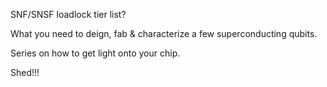 
SNF/SNSF loadlock tier list?

What you need to deign, fab & characterize a few superconducting qubits.

Series on how to get light onto your chip.

Shed!!!


